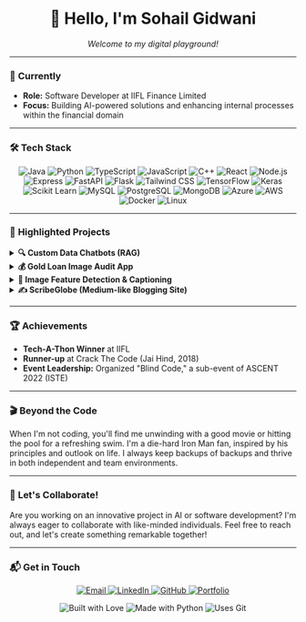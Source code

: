 <h1 align="center">👋 Hello, I'm Sohail Gidwani</h1>

<p align="center">
  <em>Welcome to my digital playground!</em>
</p>

---

### 🎯 **Currently**

- **Role:** Software Developer at IIFL Finance Limited
- **Focus:** Building AI-powered solutions and enhancing internal processes within the financial domain

---

### 🛠️ **Tech Stack**

<p align="center">
  <img src="https://img.shields.io/badge/Java-007396?style=flat&logo=java&logoColor=white" alt="Java" />
  <img src="https://img.shields.io/badge/Python-3776AB?style=flat&logo=python&logoColor=white" alt="Python" />
  <img src="https://img.shields.io/badge/TypeScript-007ACC?style=flat&logo=typescript&logoColor=white" alt="TypeScript" />
  <img src="https://img.shields.io/badge/JavaScript-F7DF1E?style=flat&logo=javascript&logoColor=black" alt="JavaScript" />
  <img src="https://img.shields.io/badge/C++-00599C?style=flat&logo=cplusplus&logoColor=white" alt="C++" />
  <img src="https://img.shields.io/badge/React-61DAFB?style=flat&logo=react&logoColor=black" alt="React" />
  <img src="https://img.shields.io/badge/Node.js-339933?style=flat&logo=nodedotjs&logoColor=white" alt="Node.js" />
  <img src="https://img.shields.io/badge/Express-000000?style=flat&logo=express&logoColor=white" alt="Express" />
  <img src="https://img.shields.io/badge/FastAPI-009688?style=flat&logo=fastapi&logoColor=white" alt="FastAPI" />
  <img src="https://img.shields.io/badge/Flask-000000?style=flat&logo=flask&logoColor=white" alt="Flask" />
  <img src="https://img.shields.io/badge/Tailwind_CSS-38B2AC?style=flat&logo=tailwind-css&logoColor=white" alt="Tailwind CSS" />
  <img src="https://img.shields.io/badge/TensorFlow-FF6F00?style=flat&logo=tensorflow&logoColor=white" alt="TensorFlow" />
  <img src="https://img.shields.io/badge/Keras-D00000?style=flat&logo=keras&logoColor=white" alt="Keras" />
  <img src="https://img.shields.io/badge/Scikit_Learn-F7931E?style=flat&logo=scikit-learn&logoColor=white" alt="Scikit Learn" />
  <img src="https://img.shields.io/badge/MySQL-4479A1?style=flat&logo=mysql&logoColor=white" alt="MySQL" />
  <img src="https://img.shields.io/badge/PostgreSQL-336791?style=flat&logo=postgresql&logoColor=white" alt="PostgreSQL" />
  <img src="https://img.shields.io/badge/MongoDB-47A248?style=flat&logo=mongodb&logoColor=white" alt="MongoDB" />
  <img src="https://img.shields.io/badge/Azure-0089D6?style=flat&logo=microsoft-azure&logoColor=white" alt="Azure" />
  <img src="https://img.shields.io/badge/AWS-232F3E?style=flat&logo=amazon-aws&logoColor=white" alt="AWS" />
  <img src="https://img.shields.io/badge/Docker-2496ED?style=flat&logo=docker&logoColor=white" alt="Docker" />
  <img src="https://img.shields.io/badge/Linux-FCC624?style=flat&logo=linux&logoColor=black" alt="Linux" />
</p>

---

### 🌟 **Highlighted Projects**

<details>
  <summary><strong>🔍 Custom Data Chatbots (RAG)</strong></summary>
  <ul>
    <li>Built an internal employee support chatbot using NLP, Python, and Flask.</li>
    <li>Integrated with Qdrant vector database, Azure OpenAI service, and Zoho ticketing system.</li>
    <li><strong>Result:</strong> Significant reduction in support tickets and streamlined internal processes.</li>
  </ul>
</details>

<details>
  <summary><strong>💰 Gold Loan Image Audit App</strong></summary>
  <ul>
    <li>Engineered an AI-powered application using models like GroundingDino and Swin-Transformer.</li>
    <li><strong>Impact:</strong> Enhanced fraud detection and reduced potential loan fraud by 15%.</li>
  </ul>
</details>

<details>
  <summary><strong>📸 Image Feature Detection & Captioning</strong></summary>
  <ul>
    <li>Implemented CNN and VGG-16 models for image feature extraction and LSTM/Transformer models for caption generation.</li>
    <li>Created a user-friendly web interface using Streamlit.</li>
  </ul>
</details>

<details>
  <summary><strong>✍️ ScribeGlobe (Medium-like Blogging Site)</strong></summary>
  <ul>
    <li>Built with React.js and Vite for a responsive user experience.</li>
    <li>Developed a serverless backend using Hono on Cloudflare Workers.</li>
  </ul>
</details>

---

### 🏆 **Achievements**

- **Tech-A-Thon Winner** at IIFL
- **Runner-up** at Crack The Code (Jai Hind, 2018)
- **Event Leadership:** Organized "Blind Code," a sub-event of ASCENT 2022 (ISTE)

---

### 🎬 **Beyond the Code**

When I'm not coding, you'll find me unwinding with a good movie or hitting the pool for a refreshing swim. I'm a die-hard Iron Man fan, inspired by his principles and outlook on life. I always keep backups of backups and thrive in both independent and team environments.

---

### 🤝 **Let's Collaborate!**

Are you working on an innovative project in AI or software development? I'm always eager to collaborate with like-minded individuals. Feel free to reach out, and let's create something remarkable together!

---

### 📬 **Get in Touch**

<p align="center">
  <a href="mailto:sohailgidwani15@gmail.com">
    <img src="https://img.shields.io/badge/Email-D14836?style=flat&logo=gmail&logoColor=white" alt="Email" />
  </a>
  <a href="https://www.linkedin.com/in/sohail-gidwani/">
    <img src="https://img.shields.io/badge/LinkedIn-0077B5?style=flat&logo=linkedin&logoColor=white" alt="LinkedIn" />
  </a>
  <a href="https://github.com/SohailGidwani">
    <img src="https://img.shields.io/badge/GitHub-181717?style=flat&logo=github&logoColor=white" alt="GitHub" />
  </a>
  <a href="https://sohailgidwani.github.io/Prof_Portfolio/">
    <img src="https://img.shields.io/badge/Portfolio-000000?style=flat&logo=about-dot-me&logoColor=white" alt="Portfolio" />
  </a>
</p>

<p align="center">
  <img src="https://forthebadge.com/images/badges/built-with-love.svg" alt="Built with Love" />
  <img src="https://forthebadge.com/images/badges/made-with-python.svg" alt="Made with Python" />
  <img src="https://forthebadge.com/images/badges/uses-git.svg" alt="Uses Git" />
</p>
 

